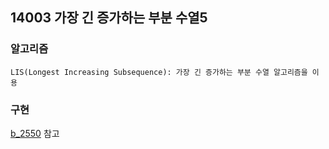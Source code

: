 ## 14003 가장 긴 증가하는 부분 수열5

### 알고리즘
```
LIS(Longest Increasing Subsequence): 가장 긴 증가하는 부분 수열 알고리즘을 이용   
```

### 구현
[b_2550](https://github.com/Yuz-Algorithm-Learning/algorithm-learning/tree/main/baekjoon/lis/b_2550) 참고